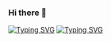 ### Hi there 👋

[![Typing SVG](https://readme-typing-svg.herokuapp.com?font=Pacifico&size=24&color=F7A32C&lines=My+name+is+George+Spiliopoulos)](https://git.io/typing-svg)
[![Typing SVG](https://readme-typing-svg.herokuapp.com?font=Pacifico&size=18&color=38C0F7&lines=I+am+a+Jr.+DevOps+Engineer)](https://git.io/typing-svg)

<!--
**SpiliopoulosG/SpiliopoulosG** is a ✨ _special_ ✨ repository because its `README.md` (this file) appears on your GitHub profile.

Here are some ideas to get you started:

- 🔭 I’m currently working on ...
- 🌱 I’m currently learning ...
- 👯 I’m looking to collaborate on ...
- 🤔 I’m looking for help with ...
- 💬 Ask me about ...
- 📫 How to reach me: ...
- 😄 Pronouns: ...
- ⚡ Fun fact: ...
-->
